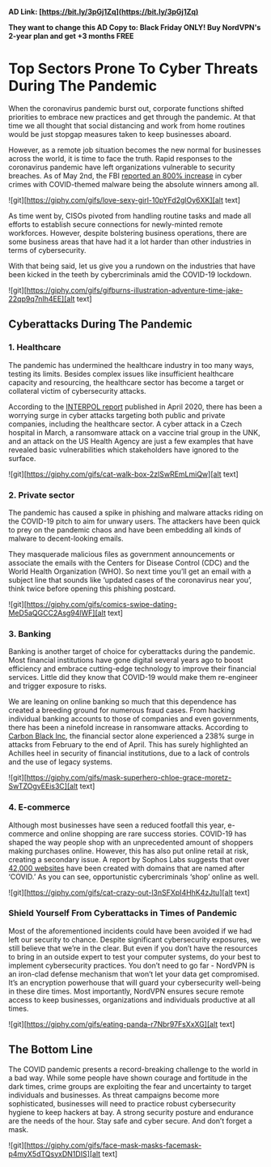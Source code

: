 **AD Link: [https://bit.ly/3pGj1Zq](https://bit.ly/3pGj1Zq)**


**They want to change this AD Copy to: Black Friday ONLY! Buy NordVPN's 2-year plan and get +3 months FREE**


# Top Sectors Prone To Cyber Threats During The Pandemic

When the coronavirus pandemic burst out, corporate functions shifted priorities to embrace new practices and get through the pandemic. At that time we all thought that social distancing and work from home routines would be just stopgap measures taken to keep businesses aboard.

However, as a remote job situation becomes the new normal for businesses across the world, it is time to face the truth. Rapid responses to the coronavirus pandemic have left organizations vulnerable to security breaches. As of May 2nd, the FBI [reported an 800% increase](https://securityboulevard.com/2020/08/the-massive-shift-to-cyber-crime/) in cyber crimes with COVID-themed malware being the absolute winners among all.





![git][https://giphy.com/gifs/love-sexy-girl-10pYFd2glOy6XK][alt text]


As time went by, CISOs pivoted from handling routine tasks and made all efforts to establish secure connections for newly-minted remote workforces. However, despite bolstering business operations, there are some business areas that have had it a lot harder than other industries in terms of cybersecurity.

With that being said, let us give you a rundown on the industries that have been kicked in the teeth by cybercriminals amid the COVID-19 lockdown.




![git][https://giphy.com/gifs/gifburns-illustration-adventure-time-jake-22qp9q7nIh4EE][alt text]




## Cyberattacks During The Pandemic

### 1. Healthcare

The pandemic has undermined the healthcare industry in too many ways, testing its limits. Besides complex issues like insufficient healthcare capacity and resourcing, the healthcare sector has become a target or collateral victim of cybersecurity attacks.

According to the [INTERPOL report](https://www.interpol.int/News-and-Events/News/2020/INTERPOL-report-shows-alarming-rate-of-cyberattacks-during-COVID-19) published in April 2020, there has been a worrying surge in cyber attacks targeting both public and private companies, including the healthcare sector. A cyber attack in a Czech hospital in March, a ransomware attack on a vaccine trial group in the UNK, and an attack on the US Health Agency are just a few examples that have revealed basic vulnerabilities  which stakeholders have ignored to the surface.




![git][https://giphy.com/gifs/cat-walk-box-2zlSwREmLmiQw][alt text]


### 2. Private sector

The pandemic has caused a spike in phishing and malware attacks riding on the COVID-19 pitch to aim for unwary users. The attackers have been quick to prey on the pandemic chaos and have been embedding all kinds of malware to decent-looking emails.

They masquerade malicious files as government announcements or associate the emails with the Centers for Disease Control (CDC) and the World Health Organization (WHO). So next time you’ll get an email with a subject line that sounds like ‘updated cases of the coronavirus near you’, think twice before opening this phishing postcard.




![git][https://giphy.com/gifs/comics-swipe-dating-MeD5aQGCC2Asg94lWF][alt text]


### 3. Banking

Banking is another target of choice for cyberattacks during the pandemic. Most financial institutions have gone digital several years ago to boost efficiency and embrace cutting-edge technology to improve their financial services. Little did they know that COVID-19 would make them re-engineer and trigger exposure to risks.

We are leaning on online banking so much that this dependence has created a breeding ground for numerous fraud cases. From hacking individual banking accounts to those of companies and even governments, there has been a ninefold increase in ransomware attacks. According to [Carbon Black Inc](https://www.carbonblack.com/blog/modern-bank-heists-threat-report-finds-dramatic-increase-in-cyberattacks-against-financial-institutions-amid-covid-19/), the financial sector alone experienced a 238% surge in attacks from February to the end of April. This has surely highlighted an Achilles heel in security of financial institutions, due to a lack of controls and the use of legacy systems.





![git][https://giphy.com/gifs/mask-superhero-chloe-grace-moretz-SwTZOgvEEis3C][alt text]

### 4. E-commerce

Although most businesses have seen a reduced footfall this year, e-commerce and online shopping are rare success stories. COVID-19 has shaped the way people shop with an unprecedented amount of shoppers making purchases online. However, this has also put online retail at risk, creating a secondary issue. A report by Sophos Labs suggests that over [42,000 websites](https://news.sophos.com/en-us/2020/03/24/covidmalware/) have been created with domains that are named after ‘COVID.’ As you can see, opportunistic cybercriminals ‘shop’ online as well.




![git][https://giphy.com/gifs/cat-crazy-out-l3nSFXpI4HhK4zJtu][alt text]



### Shield Yourself From Cyberattacks in Times of Pandemic

Most of the aforementioned incidents could have been avoided if we had left our security to chance. Despite significant cybersecurity exposures, we still believe that we’re in the clear. But even if you don’t have the resources to bring in an outside expert to test your computer systems, do your best to implement cybersecurity practices. You don’t need to go far - NordVPN is an iron-clad defense mechanism that won’t let your data get compromised. It’s an encryption powerhouse that will guard your cybersecurity well-being in these dire times. Most importantly, NordVPN ensures secure remote access to keep businesses, organizations and individuals productive at all times.




![git][https://giphy.com/gifs/eating-panda-r7Nbr97FsXxXG][alt text]



## The Bottom Line

The COVID pandemic presents a record-breaking challenge to the world in a bad way. While some people have shown courage and fortitude in the dark times, crime groups are exploiting the fear and uncertainty to target individuals and businesses. As threat campaigns become more sophisticated, businesses will need to practice robust cybersecurity hygiene to keep hackers at bay. A strong security posture and endurance are the needs of the hour. Stay safe and cyber secure. And don’t forget a mask.





![git][https://giphy.com/gifs/face-mask-masks-facemask-p4myX5dTQsyxDN1DIS][alt text]
